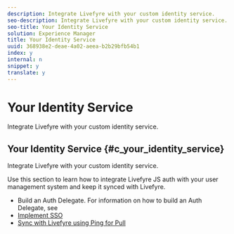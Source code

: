 ```yaml
---
description: Integrate Livefyre with your custom identity service.
seo-description: Integrate Livefyre with your custom identity service.
seo-title: Your Identity Service
solution: Experience Manager
title: Your Identity Service
uuid: 368938e2-deae-4a02-aeea-b2b29bfb54b1
index: y
internal: n
snippet: y
translate: y
---
```


# Your Identity Service

Integrate Livefyre with your custom identity service.

## Your Identity Service {#c_your_identity_service}

Integrate Livefyre with your custom identity service.

<!-- t_your_identity_service.dita -->

Use this section to learn how to integrate Livefyre JS auth with your user management system and keep it synced with Livefyre.

* Build an Auth Delegate. For information on how to build an Auth Delegate, see [](c_building_an_auth_delegate.md#c_building_an_auth_delegate)
* [Implement SSO](#c_implementing_sso) 
* [Sync with Livefyre using Ping for Pull](#t_sync_with_livefyre_using_ping_for_pull)

